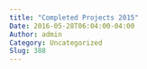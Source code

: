 ```yaml
---
title: "Completed Projects 2015"
Date: 2016-05-28T06:04:00-04:00
Author: admin
Category: Uncategorized
Slug: 388
---
```



